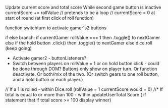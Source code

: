 Update current score and total score
While second game button is inactive
currentScore += rollValue // pretends to be a loop // currentScore = 0 at start of round (at first click of roll function) 

function switchturn to activate gamer's2 buttons

if else branch: 
if currentGamer rollValue === 1
  then .toggle() to nextGamer
else if the hold button .click()
  then .toggle() to nextGamer
else dice.roll (keep going) 


* Activate gamer2 - buttonListeners?
* Switch between players on rollValue = 1 or on hold button click - could be done through DOM? Buttons only show on player turn. Or function deactivate. Or both/mix of the two.
(Or switch gears to one roll button, and a hold button or each player.)

// If a 1 is rolled - within Dice.roll (rollValue = 1 currentScore would = 0)
//* If total is equal to or more than 100 - within updateUserTotal Score ( if statement that if total score >= 100 display winner)